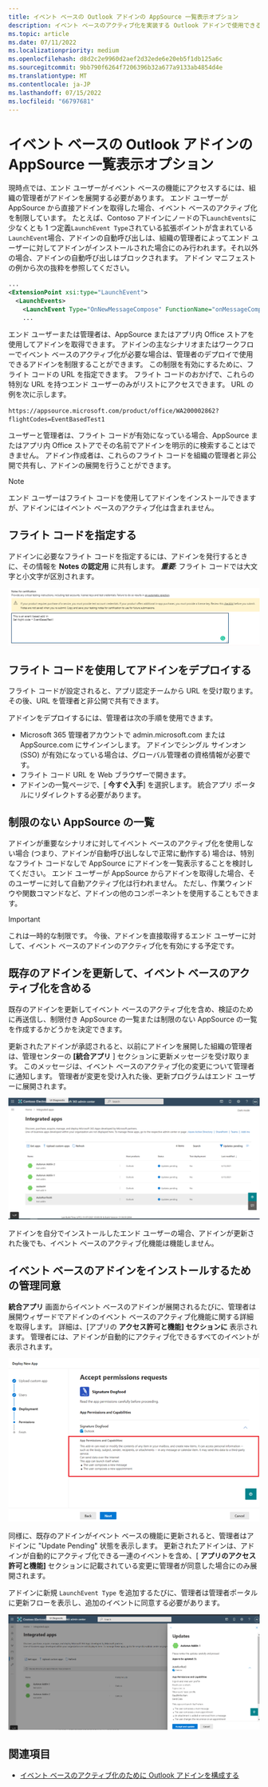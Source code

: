 ```yaml
---
title: イベント ベースの Outlook アドインの AppSource 一覧表示オプション
description: イベント ベースのアクティブ化を実装する Outlook アドインで使用できる AppSource リスト オプションについて説明します。
ms.topic: article
ms.date: 07/11/2022
ms.localizationpriority: medium
ms.openlocfilehash: d8d2c2e9960d2aef2d32ede6e20eb5f1db125a6c
ms.sourcegitcommit: 9bb790f6264f7206396b32a677a9133ab4854d4e
ms.translationtype: MT
ms.contentlocale: ja-JP
ms.lasthandoff: 07/15/2022
ms.locfileid: "66797681"
---
```

# <a name="appsource-listing-options-for-your-event-based-outlook-add-in"></a>イベント ベースの Outlook アドインの AppSource 一覧表示オプション

現時点では、エンド ユーザーがイベント ベースの機能にアクセスするには、組織の管理者がアドインを展開する必要があります。 エンド ユーザーが AppSource から直接アドインを取得した場合、イベント ベースのアクティブ化を制限しています。 たとえば、Contoso アドインにノードの下`LaunchEvents`に少なくとも 1 つ定義`LaunchEvent Type`されている拡張ポイントが含まれている`LaunchEvent`場合、アドインの自動呼び出しは、組織の管理者によってエンド ユーザーに対してアドインがインストールされた場合にのみ行われます。それ以外の場合、アドインの自動呼び出しはブロックされます。 アドイン マニフェストの例から次の抜粋を参照してください。

```xml
...
<ExtensionPoint xsi:type="LaunchEvent">
  <LaunchEvents>
    <LaunchEvent Type="OnNewMessageCompose" FunctionName="onMessageComposeHandler"/>
    ...
```

エンド ユーザーまたは管理者は、AppSource またはアプリ内 Office ストアを使用してアドインを取得できます。 アドインの主なシナリオまたはワークフローでイベント ベースのアクティブ化が必要な場合は、管理者のデプロイで使用できるアドインを制限することができます。 この制限を有効にするために、フライト コードの URL を指定できます。 フライト コードのおかげで、これらの特別な URL を持つエンド ユーザーのみがリストにアクセスできます。 URL の例を次に示します。

`https://appsource.microsoft.com/product/office/WA200002862?flightCodes=EventBasedTest1`

ユーザーと管理者は、フライト コードが有効になっている場合、AppSource またはアプリ内 Office ストアでその名前でアドインを明示的に検索することはできません。 アドイン作成者は、これらのフライト コードを組織の管理者と非公開で共有し、アドインの展開を行うことができます。

> [!NOTE]
> エンド ユーザーはフライト コードを使用してアドインをインストールできますが、アドインにはイベント ベースのアクティブ化は含まれません。

## <a name="specify-a-flight-code"></a>フライト コードを指定する

アドインに必要なフライト コードを指定するには、アドインを発行するときに、その情報を **Notes の認定用** に共有します。 _**重要**:_ フライト コードでは大文字と小文字が区別されます。

![発行プロセス中の[Notes for Certification] 画面のフライト コードの要求例を示すスクリーンショット。](../images/outlook-publish-notes-for-certification-1.png)

## <a name="deploy-add-in-with-flight-code"></a>フライト コードを使用してアドインをデプロイする

フライト コードが設定されると、アプリ認定チームから URL を受け取ります。 その後、URL を管理者と非公開で共有できます。

アドインをデプロイするには、管理者は次の手順を使用できます。

- Microsoft 365 管理者アカウントで admin.microsoft.com または AppSource.com にサインインします。 アドインでシングル サインオン (SSO) が有効になっている場合は、グローバル管理者の資格情報が必要です。
- フライト コード URL を Web ブラウザーで開きます。
- アドインの一覧ページで、[ **今すぐ入手**] を選択します。 統合アプリ ポータルにリダイレクトする必要があります。

## <a name="unrestricted-appsource-listing"></a>制限のない AppSource の一覧

アドインが重要なシナリオに対してイベント ベースのアクティブ化を使用しない場合 (つまり、アドインが自動呼び出しなしで正常に動作する) 場合は、特別なフライト コードなしで AppSource にアドインを一覧表示することを検討してください。 エンド ユーザーが AppSource からアドインを取得した場合、そのユーザーに対して自動アクティブ化は行われません。 ただし、作業ウィンドウや関数コマンドなど、アドインの他のコンポーネントを使用することもできます。

> [!IMPORTANT]
> これは一時的な制限です。 今後、アドインを直接取得するエンド ユーザーに対して、イベント ベースのアドインのアクティブ化を有効にする予定です。

## <a name="update-existing-add-ins-to-include-event-based-activation"></a>既存のアドインを更新して、イベント ベースのアクティブ化を含める

既存のアドインを更新してイベント ベースのアクティブ化を含め、検証のために再送信し、制限付き AppSource の一覧または制限のない AppSource の一覧を作成するかどうかを決定できます。

更新されたアドインが承認されると、以前にアドインを展開した組織の管理者は、管理センターの **[統合アプリ** ] セクションに更新メッセージを受け取ります。 このメッセージは、イベント ベースのアクティブ化の変更について管理者に通知します。 管理者が変更を受け入れた後、更新プログラムはエンド ユーザーに展開されます。

![[統合アプリ] 画面のアプリ更新通知のスクリーンショット。](../images/outlook-deploy-update-notification.png)

アドインを自分でインストールしたエンド ユーザーの場合、アドインが更新された後でも、イベント ベースのアクティブ化機能は機能しません。

## <a name="admin-consent-for-installing-event-based-add-ins"></a>イベント ベースのアドインをインストールするための管理同意

**統合アプリ** 画面からイベント ベースのアドインが展開されるたびに、管理者は展開ウィザードでアドインのイベント ベースのアクティブ化機能に関する詳細を取得します。 詳細は、[アプリの **アクセス許可と機能] セクションに** 表示されます。 管理者には、アドインが自動的にアクティブ化できるすべてのイベントが表示されます。

![新しいアプリをデプロイするときの [アクセス許可要求を受け入れる] 画面のスクリーンショット。](../images/outlook-deploy-accept-permissions-requests.png)

同様に、既存のアドインがイベント ベースの機能に更新されると、管理者はアドインに "Update Pending" 状態を表示します。 更新されたアドインは、アドインが自動的にアクティブ化できる一連のイベントを含め、[ **アプリのアクセス許可と機能]** セクションに記載されている変更に管理者が同意した場合にのみ展開されます。

アドインに新規 `LaunchEvent Type` を追加するたびに、管理者は管理者ポータルに更新フローを表示し、追加のイベントに同意する必要があります。

![更新されたアプリをデプロイするときの "更新" フローのスクリーンショット。](../images/outlook-deploy-update-flow.png)

## <a name="see-also"></a>関連項目

- [イベント ベースのアクティブ化のために Outlook アドインを構成する](autolaunch.md)
